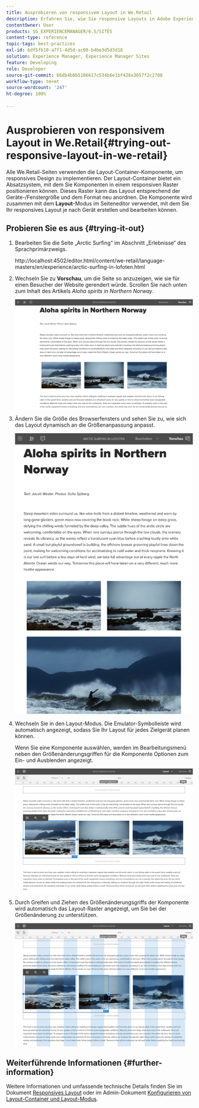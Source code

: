 ```yaml
---
title: Ausprobieren von responsivem Layout in We.Retail
description: Erfahren Sie, wie Sie responsive Layouts in Adobe Experience Manager mit We.Retail ausprobieren.
contentOwner: User
products: SG_EXPERIENCEMANAGER/6.5/SITES
content-type: reference
topic-tags: best-practices
exl-id: 6df5fb10-a7f1-4d5d-ac00-b4be3d5d3d18
solution: Experience Manager, Experience Manager Sites
feature: Developing
role: Developer
source-git-commit: 66db4b0b5106617c534b6e1bf428a3057f2c2708
workflow-type: tm+mt
source-wordcount: '247'
ht-degree: 100%

---
```


# Ausprobieren von responsivem Layout in We.Retail{#trying-out-responsive-layout-in-we-retail}

Alle We.Retail-Seiten verwenden die Layout-Container-Komponente, um responsives Design zu implementieren. Der Layout-Container bietet ein Absatzsystem, mit dem Sie Komponenten in einem responsiven Raster positionieren können. Dieses Raster kann das Layout entsprechend der Geräte-/Fenstergröße und dem Format neu anordnen. Die Komponente wird zusammen mit dem **Layout**-Modus im Seiteneditor verwendet, mit dem Sie Ihr responsives Layout je nach Gerät erstellen und bearbeiten können.

## Probieren Sie es aus {#trying-it-out}

1. Bearbeiten Sie die Seite „Arctic Surfing“ im Abschnitt „Erlebnisse“ des Sprachprimärzweigs.

   http://localhost:4502/editor.html/content/we-retail/language-masters/en/experience/arctic-surfing-in-lofoten.html

1. Wechseln Sie zu **Vorschau**, um die Seite so anzuzeigen, wie sie für einen Besucher der Website gerendert würde. Scrollen Sie nach unten zum Inhalt des Artikels *Aloha spirits in Northern Norway*.

   ![chlimage_1-178](assets/chlimage_1-178.png)

1. Ändern Sie die Größe des Browserfensters und sehen Sie zu, wie sich das Layout dynamisch an die Größenanpassung anpasst.

   ![chlimage_1-179](assets/chlimage_1-179.png)

1. Wechseln Sie in den Layout-Modus. Die Emulator-Symbolleiste wird automatisch angezeigt, sodass Sie Ihr Layout für jedes Zielgerät planen können.

   Wenn Sie eine Komponente auswählen, werden im Bearbeitungsmenü neben den Größenänderungsgriffen für die Komponente Optionen zum Ein- und Ausblenden angezeigt.

   ![chlimage_1-180](assets/chlimage_1-180.png)

1. Durch Greifen und Ziehen des Größenänderungsgriffs der Komponente wird automatisch das Layout-Raster angezeigt, um Sie bei der Größenänderung zu unterstützen.

   ![chlimage_1-181](assets/chlimage_1-181.png)

## Weiterführende Informationen {#further-information}

Weitere Informationen und umfassende technische Details finden Sie im Dokument [Responsives Layout](/help/sites-authoring/responsive-layout.md) oder im Admin-Dokument [Konfigurieren von Layout-Container und Layout-Modus](/help/sites-administering/configuring-responsive-layout.md).
